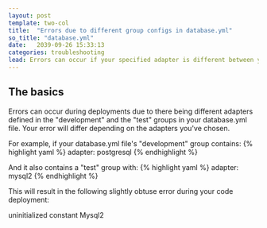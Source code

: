 ```yaml
---
layout: post
template: two-col
title:  "Errors due to different group configs in database.yml"
so_title: "database.yml"
date:   2039-09-26 15:33:13
categories: troubleshooting
lead: Errors can occur if your specified adapter is different between your "development" and "test" groups
---
```



## The basics

Errors can occur during deployments due to there being different adapters defined in the "development" and the "test" groups in your database.yml file.
Your error will differ depending on the adapters you've chosen.

For example, if your database.yml file's "development" group contains:
{% highlight yaml %}
adapter: postgresql
{% endhighlight %}

And it also contains a "test" group with:
{% highlight yaml %}
adapter: mysql2
{% endhighlight %}

This will result in the following slightly obtuse error during your code deployment:
<div class="error">
uninitialized constant Mysql2
</div>